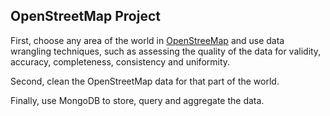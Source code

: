 ## OpenStreetMap Project 

First, choose any area of the world in [OpenStreeMap](https://www.openstreetmap.org) and use data wrangling techniques, such as assessing the quality of the data for validity, accuracy, completeness, consistency and uniformity. 
  
Second, clean the OpenStreetMap data for that part of the world.
  
Finally, use MongoDB to store, query and aggregate the data.

